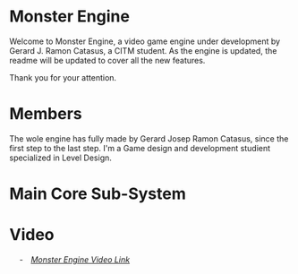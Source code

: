 # Monster Engine

Welcome to Monster Engine, a video game engine under development by Gerard J. Ramon Catasus, a CITM student.
As the engine is updated, the readme will be updated to cover all the new features.

Thank you for your attention.


# Members

The wole engine has fully made by Gerard Josep Ramon Catasus, since the first step to the last step. 
I'm a Game design and development studient specialized in Level Design.  

# Main Core Sub-System

# Video
&emsp; -&emsp;*[Monster Engine Video Link](https://youtu.be/H7VTYdYVAKU)*
